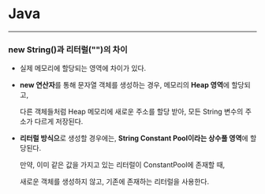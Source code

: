 # Java

---
### new String()과 리터럴("")의 차이
*  실제 메모리에 할당되는 영역에 차이가 있다.

- **new 연산자**를 통해 문자열 객체를 생성하는 경우, 메모리의 **Heap 영역**에 할당되고,

  다른 객체들처럼 Heap 메모리에 새로운 주소를 할당 받아, 모든 String 변수의 주소가 다르게 저장된다.

- **리터럴 방식으**로 생성할 경우에는, **String Constant Pool이라는 상수풀 영역**에 할당된다.

  만약, 이미 같은 값을 가지고 있는 리터럴이 ConstantPool에 존재할 때,

  새로운 객체를 생성하지 않고, 기존에 존재하는 리터럴을 사용한다.


